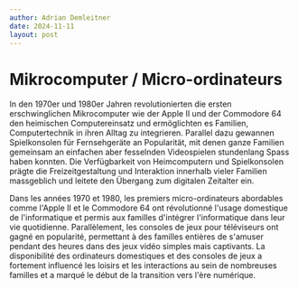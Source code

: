 ```yaml
---
author: Adrian Demleitner
date: 2024-11-11
layout: post
---
```


# Mikrocomputer / Micro-ordinateurs

In den 1970er und 1980er Jahren revolutionierten die ersten erschwinglichen Mikrocomputer wie der Apple II und der Commodore 64 den heimischen Computereinsatz und ermöglichten es Familien, Computertechnik in ihren Alltag zu integrieren. Parallel dazu gewannen Spielkonsolen für Fernsehgeräte an Popularität, mit denen ganze Familien gemeinsam an einfachen aber fesselnden Videospielen stundenlang Spass haben konnten. Die Verfügbarkeit von Heimcomputern und Spielkonsolen prägte die Freizeitgestaltung und Interaktion innerhalb vieler Familien massgeblich und leitete den Übergang zum digitalen Zeitalter ein.

Dans les années 1970 et 1980, les premiers micro-ordinateurs abordables comme l'Apple II et le Commodore 64 ont révolutionné l'usage domestique de l'informatique et permis aux familles d'intégrer l'informatique dans leur vie quotidienne. Parallèlement, les consoles de jeux pour téléviseurs ont gagné en popularité, permettant à des familles entières de s'amuser pendant des heures dans des jeux vidéo simples mais captivants. La disponibilité des ordinateurs domestiques et des consoles de jeux a fortement influencé les loisirs et les interactions au sein de nombreuses familles et a marqué le début de la transition vers l'ère numérique.